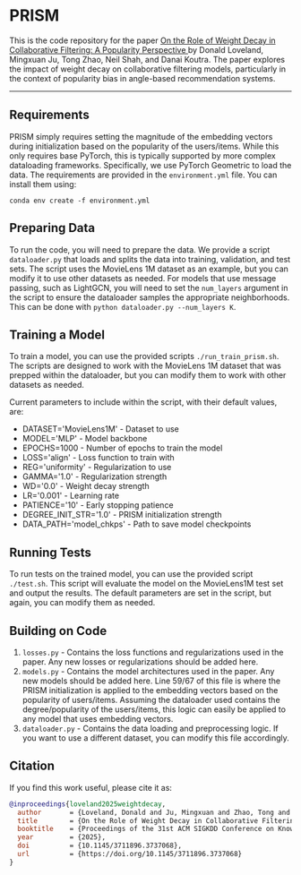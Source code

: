 # PRISM 

This is the code repository for the paper [On the Role of Weight Decay in Collaborative Filtering: A Popularity Perspective ](https://arxiv.org/abs/2505.11318) by Donald Loveland, Mingxuan Ju, Tong Zhao, Neil Shah, and Danai Koutra. The paper explores the impact of weight decay on collaborative filtering models, particularly in the context of popularity bias in angle-based recommendation systems.

--- 

## Requirements

PRISM simply requires setting the magnitude of the embedding vectors during initialization based on the popularity of the users/items. While this only requires base PyTorch, this is typically supported by more complex dataloading frameworks. Specifically, we use PyTorch Geometric to load the data. The requirements are provided in the `environment.yml` file. You can install them using:

`conda env create -f environment.yml`

## Preparing Data

To run the code, you will need to prepare the data. We provide a script `dataloader.py` that loads and splits the data into training, validation, and test sets. The script uses the MovieLens 1M dataset as an example, but you can modify it to use other datasets as needed. For models that use message passing, such as LightGCN, you will need to set the `num_layers` argument in the script to ensure the dataloader samples the appropriate neighborhoods. This can be done with 
`python dataloader.py --num_layers K`. 

## Training a Model

To train a model, you can use the provided scripts `./run_train_prism.sh`. The scripts are designed to work with the MovieLens 1M dataset that was prepped within the dataloader, but you can modify them to work with other datasets as needed. 

Current parameters to include within the script, with their default values, are:

- DATASET='MovieLens1M' - Dataset to use 
- MODEL='MLP' - Model backbone 
- EPOCHS=1000 - Number of epochs to train the model
- LOSS='align' - Loss function to train with 
- REG='uniformity' - Regularization to use 
- GAMMA='1.0' - Regularization strength
- WD='0.0' - Weight decay strength
- LR='0.001' - Learning rate
- PATIENCE='10' - Early stopping patience
- DEGREE_INIT_STR='1.0' - PRISM initialization strength
- DATA_PATH='model_chkps' - Path to save model checkpoints

## Running Tests
To run tests on the trained model, you can use the provided script `./test.sh`. This script will evaluate the model on the MovieLens1M test set and output the results. The default parameters are set in the script, but again, you can modify them as needed.

## Building on Code

1.  `losses.py` - Contains the loss functions and regularizations used in the paper. Any new losses or regularizations should be added here.
2.  `models.py` - Contains the model architectures used in the paper. Any new models should be added here. Line 59/67 of this file is where the PRISM initialization is applied to the embedding vectors based on the popularity of users/items. Assuming the dataloader used contains the degree/popularity of the users/items, this logic can easily be applied to any model that uses embedding vectors.
3.  `dataloader.py` - Contains the data loading and preprocessing logic. If you want to use a different dataset, you can modify this file accordingly.


## Citation

If you find this work useful, please cite it as:

```bibtex
@inproceedings{loveland2025weightdecay,
  author       = {Loveland, Donald and Ju, Mingxuan and Zhao, Tong and Shah, Neil and Koutra, Danai},
  title        = {On the Role of Weight Decay in Collaborative Filtering: A Popularity Perspective},
  booktitle    = {Proceedings of the 31st ACM SIGKDD Conference on Knowledge Discovery and Data Mining (KDD '25)},
  year         = {2025},
  doi          = {10.1145/3711896.3737068},
  url          = {https://doi.org/10.1145/3711896.3737068}
}

